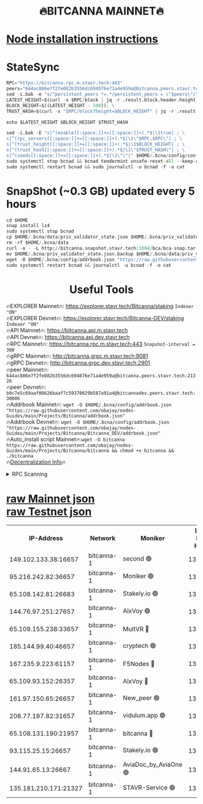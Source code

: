 <h1 align="center"> 🔥BITCANNA MAINNET🔥</h1>


[Node installation instructions](https://github.com/obajay/nodes-Guides/tree/main/Projects/Bitcanna)
=

# StateSync
```python
RPC="https://bitcanna.rpc.m.stavr.tech:443"
peers="644ac886e7f2fe082b3556dc694076e71a4e959a@bitcanna.peers.stavr.tech:21326"
sed -i.bak -e "s/^persistent_peers *=.*/persistent_peers = \"$peers\"/" $HOME/.bcna/config/config.toml
LATEST_HEIGHT=$(curl -s $RPC/block | jq -r .result.block.header.height); \
BLOCK_HEIGHT=$((LATEST_HEIGHT - 500)); \
TRUST_HASH=$(curl -s "$RPC/block?height=$BLOCK_HEIGHT" | jq -r .result.block_id.hash)

echo $LATEST_HEIGHT $BLOCK_HEIGHT $TRUST_HASH

sed -i.bak -E "s|^(enable[[:space:]]+=[[:space:]]+).*$|\1true| ; \
s|^(rpc_servers[[:space:]]+=[[:space:]]+).*$|\1\"$RPC,$RPC\"| ; \
s|^(trust_height[[:space:]]+=[[:space:]]+).*$|\1$BLOCK_HEIGHT| ; \
s|^(trust_hash[[:space:]]+=[[:space:]]+).*$|\1\"$TRUST_HASH\"| ; \
s|^(seeds[[:space:]]+=[[:space:]]+).*$|\1\"\"|" $HOME/.bcna/config/config.toml
sudo systemctl stop bcnad && bcnad tendermint unsafe-reset-all --keep-addr-book
sudo systemctl restart bcnad && sudo journalctl -u bcnad -f -o cat
```
# SnapShot (~0.3 GB) updated every 5 hours
```python
cd $HOME
snap install lz4
sudo systemctl stop bcnad
cp $HOME/.bcna/data/priv_validator_state.json $HOME/.bcna/priv_validator_state.json.backup
rm -rf $HOME/.bcna/data
curl -o - -L http://bitcanna.snapshot.stavr.tech:1004/bca/bca-snap.tar.lz4 | lz4 -c -d - | tar -x -C $HOME/.bcna --strip-components 2
mv $HOME/.bcna/priv_validator_state.json.backup $HOME/.bcna/data/priv_validator_state.json
wget -O $HOME/.bcna/config/addrbook.json "https://raw.githubusercontent.com/obajay/nodes-Guides/main/Projects/Bitcanna/addrbook.json"
sudo systemctl restart bcnad && journalctl -u bcnad -f -o cat
```

 <h1 align="center"> Useful Tools</h1>

🔥EXPLORER Mainnet🔥:    https://explorer.stavr.tech/Bitcanna/staking          `Indexer "ON"` \
🔥EXPLORER Devnet🔥:     https://explorer.stavr.tech/Bitcanna-DEV/staking     `Indexer "ON"` \
🔥API Mainnet🔥:         https://bitcanna.api.m.stavr.tech \
🔥API Devnet🔥:          https://bitcanna.api.dev.stavr.tech \
🔥RPC Mainnet🔥:         https://bitcanna.rpc.m.stavr.tech:443         `Snapshot-interval = 300` \
🔥gRPC Mainnet🔥:        http://bitcanna.grpc.m.stavr.tech:9081 \
🔥gRPC Devnet🔥:         http://bitcanna.grpc.dev.stavr.tech:2901 \
🔥peer Mainnet🔥:        `644ac886e7f2fe082b3556dc694076e71a4e959a@bitcanna.peers.stavr.tech:21326` \
🔥peer Devnet🔥:         `b0c7e5c69aaf00626baaf7c59370029b587a91a4@bitcannadev.peers.stavr.tech:30006` \
🔥Addrbook Mainnet🔥:    ```wget -O $HOME/.bcna/config/addrbook.json "https://raw.githubusercontent.com/obajay/nodes-Guides/main/Projects/Bitcanna/addrbook.json"``` \
🔥Addrbook Devnet🔥:    ```wget -O $HOME/.bcna/config/addrbook.json "https://raw.githubusercontent.com/obajay/nodes-Guides/main/Projects/Bitcanna/Bitcanna_DEV/addrbook.json"``` \
🔥Auto_install script Mainnet🔥:```wget -O bitcanna https://raw.githubusercontent.com/obajay/nodes-Guides/main/Projects/Bitcanna/bitcanna && chmod +x bitcanna && ./bitcanna``` \
🔥[Decentralization Info](https://github.com/obajay/StateSync-snapshots/tree/main/Projects/Bitcanna/Decentralization)🔥


<details>
<summary>RPC Scanning</summary>

<h2 align="center"> We scan nodes in real time every 4 hours. And we provide the final result of RPC endpoints.
We cannot influence the operation of these nodes in any way. </h2>


```python
If Voting Power is higher than 0 --> then the Node is a validator of the network and may be subject to attack and be a potential threat to the chain.
```
```python
We marked such validators with a red symbol
```

</details>

[raw Mainnet json](https://rpc-check.bcam.stavr.tech/bcam/rpc-bcam-result.json) \
[raw Testnet json](https://github.com/obajay/StateSync-snapshots/tree/main/Projects/Bitcanna/Rpc-Check-Testnet)
=



<table><tr><th>IP-Address</th><th>Network</th><th>Moniker</th><th>Latest Block Height</th><th>Earliest Block Height</th><th>Catching Up</th><th>Tx Index</th><th>Voting Power</th><th>Scan Time</th></tr><tr><td>149.102.133.38:16657</td><td>bitcanna-1</td><td>second 🟢</td><td>13042763</td><td>1</td><td>False</td><td>on</td><td>0</td><td>2024-03-16T22:52:39.851792099UTC</td></tr><tr><td>95.216.242.82:36657</td><td>bitcanna-1</td><td>Moniker 🟢</td><td>13042752</td><td>5776907</td><td>False</td><td>on</td><td>0</td><td>2024-03-16T22:51:38.618810455UTC</td></tr><tr><td>65.108.142.81:26683</td><td>bitcanna-1</td><td>Stakely.io 🟢</td><td>13042756</td><td>6152001</td><td>False</td><td>on</td><td>0</td><td>2024-03-16T22:52:01.798882532UTC</td></tr><tr><td>144.76.97.251:27657</td><td>bitcanna-1</td><td>AlxVoy 🟢</td><td>13042761</td><td>8805201</td><td>False</td><td>on</td><td>0</td><td>2024-03-16T22:52:29.324722618UTC</td></tr><tr><td>65.109.155.238:33657</td><td>bitcanna-1</td><td>MultVR 🔴</td><td>13042757</td><td>9933415</td><td>False</td><td>on</td><td>352415</td><td>2024-03-16T22:52:07.310486217UTC</td></tr><tr><td>185.144.99.40:46657</td><td>bitcanna-1</td><td>cryptech 🟢</td><td>13042751</td><td>11528001</td><td>False</td><td>on</td><td>0</td><td>2024-03-16T22:51:34.208585739UTC</td></tr><tr><td>167.235.9.223:61157</td><td>bitcanna-1</td><td>F5Nodes 🔴</td><td>13042758</td><td>12084001</td><td>False</td><td>on</td><td>570</td><td>2024-03-16T22:52:11.598047973UTC</td></tr><tr><td>65.109.93.152:26357</td><td>bitcanna-1</td><td>AlxVoy 🔴</td><td>13042763</td><td>12109301</td><td>False</td><td>on</td><td>1391929</td><td>2024-03-16T22:52:40.401266135UTC</td></tr><tr><td>161.97.150.65:26657</td><td>bitcanna-1</td><td>New_peer 🟢</td><td>13042756</td><td>12254001</td><td>False</td><td>on</td><td>0</td><td>2024-03-16T22:52:02.091609743UTC</td></tr><tr><td>208.77.197.82:31657</td><td>bitcanna-1</td><td>vidulum.app 🟢</td><td>13042757</td><td>12386934</td><td>False</td><td>on</td><td>0</td><td>2024-03-16T22:52:04.888806756UTC</td></tr><tr><td>65.108.131.190:21957</td><td>bitcanna-1</td><td>bitcanna 🔴</td><td>13042759</td><td>12942759</td><td>False</td><td>on</td><td>419912</td><td>2024-03-16T22:52:16.009817326UTC</td></tr><tr><td>93.115.25.15:26657</td><td>bitcanna-1</td><td>Stakely.io 🟢</td><td>13042755</td><td>13004569</td><td>False</td><td>on</td><td>0</td><td>2024-03-16T22:51:57.419927609UTC</td></tr><tr><td>144.91.65.13:26667</td><td>bitcanna-1</td><td>AviaDoc_by_AviaOne 🟢</td><td>13042759</td><td>13028101</td><td>False</td><td>on</td><td>0</td><td>2024-03-16T22:52:24.711719088UTC</td></tr><tr><td>135.181.210.171:21327</td><td>bitcanna-1</td><td>STAVR-Service 🟢</td><td>13042761</td><td>13041901</td><td>False</td><td>on</td><td>0</td><td>2024-03-16T22:52:29.090983426UTC</td></tr></table>
